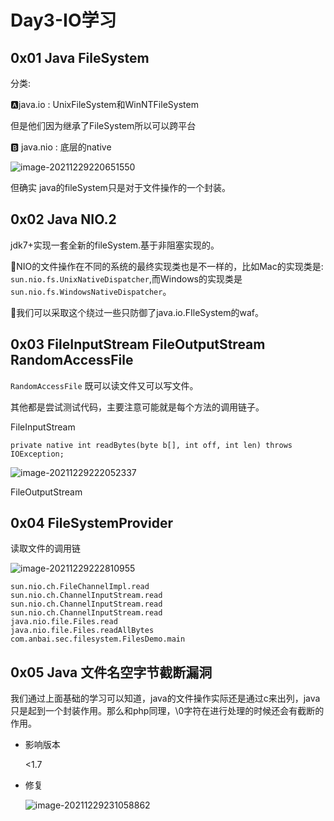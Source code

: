 # Day3-IO学习

## 0x01 Java FileSystem

分类:

:a:java.io : UnixFileSystem和WinNTFileSystem

但是他们因为继承了FileSystem所以可以跨平台

:b: java.nio : 底层的native

![image-20211229220651550](https://img.dem0dem0.top/images/image-20211229220651550.png)

但确实 java的fileSystem只是对于文件操作的一个封装。

## 0x02 Java NIO.2

jdk7+实现一套全新的fileSystem.基于非阻塞实现的。

:red_circle:NIO的文件操作在不同的系统的最终实现类也是不一样的，比如Mac的实现类是: `sun.nio.fs.UnixNativeDispatcher`,而Windows的实现类是`sun.nio.fs.WindowsNativeDispatcher`。

:red_circle:我们可以采取这个绕过一些只防御了java.io.FIleSystem的waf。

## 0x03 FileInputStream FileOutputStream RandomAccessFile

`RandomAccessFile` 既可以读文件又可以写文件。

其他都是尝试测试代码，主要注意可能就是每个方法的调用链子。

FileInputStream

```
private native int readBytes(byte b[], int off, int len) throws IOException;
```

![image-20211229222052337](https://img.dem0dem0.top/images/image-20211229222052337.png)

 FileOutputStream

## 0x04 FileSystemProvider

读取文件的调用链

![image-20211229222810955](https://img.dem0dem0.top/images/image-20211229222810955.png)

```
sun.nio.ch.FileChannelImpl.read
sun.nio.ch.ChannelInputStream.read
sun.nio.ch.ChannelInputStream.read
sun.nio.ch.ChannelInputStream.read
java.nio.file.Files.read
java.nio.file.Files.readAllBytes
com.anbai.sec.filesystem.FilesDemo.main
```

## 0x05 Java 文件名空字节截断漏洞

我们通过上面基础的学习可以知道，java的文件操作实际还是通过c来出列，java只是起到一个封装作用。那么和php同理，\0字符在进行处理的时候还会有截断的作用。

- 影响版本

  <1.7

- 修复

  ![image-20211229231058862](https://img.dem0dem0.top/images/image-20211229231058862.png)
